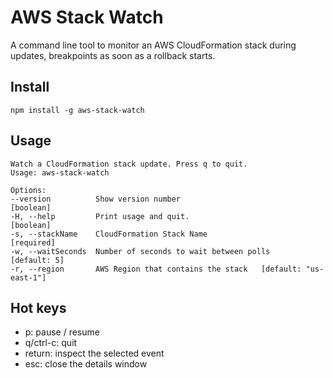 AWS Stack Watch
===============

A command line tool to monitor an AWS CloudFormation stack during updates, breakpoints as soon as a rollback starts.

Install
-------

    npm install -g aws-stack-watch

Usage
-----

    Watch a CloudFormation stack update. Press q to quit.
    Usage: aws-stack-watch

    Options:
    --version          Show version number                               [boolean]
    -H, --help         Print usage and quit.                             [boolean]
    -s, --stackName    CloudFormation Stack Name                        [required]
    -w, --waitSeconds  Number of seconds to wait between polls        [default: 5]
    -r, --region       AWS Region that contains the stack   [default: "us-east-1"]

Hot keys
--------

* p: pause / resume
* q/ctrl-c: quit
* return: inspect the selected event
* esc: close the details window